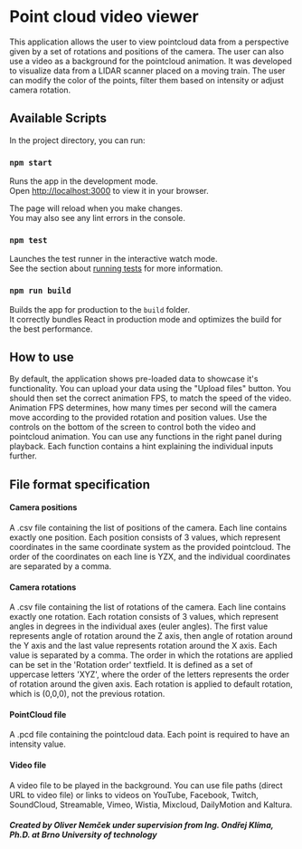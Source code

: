 # Point cloud video viewer

This application allows the user to view pointcloud data from a perspective given by a set of rotations and positions of the camera. The user can also use a video as a background for the pointcloud animation. It was developed to visualize data from a LIDAR scanner placed on a moving train. The user can modify the color of the points, filter them based on intensity or adjust camera rotation.

## Available Scripts

In the project directory, you can run:

### `npm start`

Runs the app in the development mode.\
Open [http://localhost:3000](http://localhost:3000) to view it in your browser.

The page will reload when you make changes.\
You may also see any lint errors in the console.

### `npm test`

Launches the test runner in the interactive watch mode.\
See the section about [running tests](https://facebook.github.io/create-react-app/docs/running-tests) for more information.

### `npm run build`

Builds the app for production to the `build` folder.\
It correctly bundles React in production mode and optimizes the build for the best performance.

## How to use
By default, the application shows pre-loaded data to showcase it's functionality. You can upload your data using the "Upload files" button. You should then set the correct animation FPS, to match the speed of the video. Animation FPS determines, how many times per second will the camera move according to the provided rotation and position values. Use the controls on the bottom of the screen to control both the video and pointcloud animation. You can use any functions in the right panel during playback. Each function contains a hint explaining the individual inputs further.

## File format specification

#### Camera positions
A .csv file containing the list of positions of the camera. Each line contains exactly one position. Each position consists of 3 values, which represent coordinates in the same coordinate system as the provided pointcloud. The order of the coordinates on each line is YZX, and the individual coordinates are separated by a comma.

#### Camera rotations
A .csv file containing the list of rotations of the camera. Each line contains exactly one rotation. Each rotation consists of 3 values, which represent angles in degrees in the individual axes (euler angles). The first value represents angle of rotation around the Z axis, then angle of rotation around the Y axis and the last value represents rotation around the X axis. Each value is separated by a comma. The order in which the rotations are applied can be set in the 'Rotation order' textfield. It is defined as a set of uppercase letters 'XYZ', where the order of the letters represents the order of rotation around the given axis. Each rotation is applied to default rotation, which is (0,0,0), not the previous rotation.

#### PointCloud file
A .pcd file containing the pointcloud data. Each point is required to have an intensity value.

#### Video file
A video file to be played in the background. You can use file paths (direct URL to video file) or links to videos on YouTube, Facebook, Twitch, SoundCloud, Streamable, Vimeo, Wistia, Mixcloud, DailyMotion and Kaltura.



##### Created by Oliver Nemček under supervision from Ing. Ondřej Klíma, Ph.D. at Brno University of technology